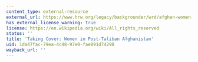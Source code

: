 ```yaml
---
content_type: external-resource
external_url: https://www.hrw.org/legacy/backgrounder/wrd/afghan-women-2k2.htm
has_external_license_warning: true
license: https://en.wikipedia.org/wiki/All_rights_reserved
status: ''
title: 'Taking Cover: Women in Post-Taliban Afghanistan'
uid: 1da47fac-79ea-4c48-97e0-fae891d74298
wayback_url: ''
---
```

